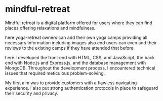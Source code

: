 # mindful-retreat

Mindful retreat is a digital platform offered for users where they can find places offering relaxations and mindfulness.

here yoga-retreat owners can add their own yoga camps providing all necessary information including images 
also end users can even add their reviews to the existing camps if they have attended that before. 

here I developed the front end with HTML, CSS, and JavaScript, the back end with Node.js and Express.js, and the database management with MongoDB. 
Throughout the development process, I encountered technical issues that required meticulous problem-solving. 

My first aim was to provide customers with a flawless navigating experience. I also put strong authentication protocols in place to safeguard their security and privacy.
